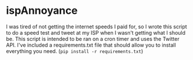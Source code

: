 # ispAnnoyance
I was tired of not getting the internet speeds I paid for, so I wrote this script to do a speed test and tweet at my ISP when I wasn't getting what I should be.
This script is intended to be ran on a cron timer and uses the Twitter API. I've included a requirements.txt file that should allow you to install everything you need. (```pip install -r requirements.txt```)
